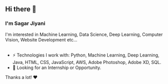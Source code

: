 ## Hi there 👋
### I'm Sagar Jiyani
I'm interested in Machine Learning, Data Science, Deep Learning, Computer Vision, Website Development etc...<br/> <br/>

- ⚡️ Technologies I work with: Python, Machine Learning, Deep Learning, Java,  HTML, CSS, JavaScript, AWS, Adobe Photoshop, Adobe XD, SQL.
- 👯 Looking for an Internship or Opportunity.

Thanks a lot! ❤️
